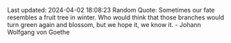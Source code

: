 Last updated: 2024-04-02 18:08:23
Random Quote: Sometimes our fate resembles a fruit tree in winter. Who would think that those branches would turn green again and blossom, but we hope it, we know it. - Johann Wolfgang von Goethe